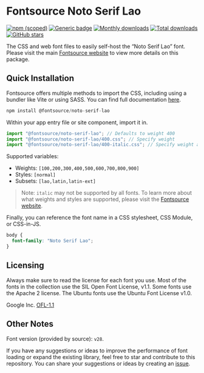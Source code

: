 # Fontsource Noto Serif Lao

[![npm (scoped)](https://img.shields.io/npm/v/@fontsource/noto-serif-lao?color=brightgreen)](https://www.npmjs.com/package/@fontsource/noto-serif-lao) [![Generic badge](https://img.shields.io/badge/fontsource-passing-brightgreen)](https://github.com/fontsource/fontsource) [![Monthly downloads](https://badgen.net/npm/dm/@fontsource/noto-serif-lao)](https://github.com/fontsource/fontsource) [![Total downloads](https://badgen.net/npm/dt/@fontsource/noto-serif-lao)](https://github.com/fontsource/fontsource) [![GitHub stars](https://img.shields.io/github/stars/fontsource/fontsource.svg?style=social&label=Star)](https://github.com/fontsource/fontsource/stargazers)

The CSS and web font files to easily self-host the “Noto Serif Lao” font. Please visit the main [Fontsource website](https://fontsource.org/fonts/noto-serif-lao) to view more details on this package.

## Quick Installation

Fontsource offers multiple methods to import the CSS, including using a bundler like Vite or using SASS. You can find full documentation [here](https://fontsource.org/docs/getting-started/introduction).

```javascript
npm install @fontsource/noto-serif-lao
```

Within your app entry file or site component, import it in.

```javascript
import "@fontsource/noto-serif-lao"; // Defaults to weight 400
import "@fontsource/noto-serif-lao/400.css"; // Specify weight
import "@fontsource/noto-serif-lao/400-italic.css"; // Specify weight and style
```

Supported variables:
- Weights: `[100,200,300,400,500,600,700,800,900]`
- Styles: `[normal]`
- Subsets: `[lao,latin,latin-ext]`

> Note: `italic` may not be supported by all fonts. To learn more about what weights and styles are supported, please visit the [Fontsource website](https://fontsource.org/fonts/noto-serif-lao).

Finally, you can reference the font name in a CSS stylesheet, CSS Module, or CSS-in-JS.

```css
body {
  font-family: "Noto Serif Lao";
}
```

## Licensing
Always make sure to read the license for each font you use. Most of the fonts in the collection use the SIL Open Font License, v1.1. Some fonts use the Apache 2 license. The Ubuntu fonts use the Ubuntu Font License v1.0.

Google Inc.
[OFL-1.1](http://scripts.sil.org/OFL)

## Other Notes
Font version (provided by source): `v28`.

If you have any suggestions or ideas to improve the performance of font loading or expand the existing library, feel free to star and contribute to this repository. You can share your suggestions or ideas by creating an [issue](https://github.com/fontsource/fontsource/issues).